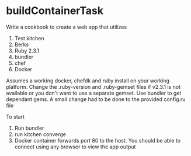 # buildContainerTask

Write a cookbook to create a web app that utilizes 
1) Test kitchen
2) Berks
3) Ruby 2.3.1
4) bundler
5) chef
6) Docker

Assumes a working docker, chefdk and ruby install on your working platform.
Change the .ruby-version and .ruby-gemset files if v2.3.1 is not available or you don't want to use a separate gemset.
Use bundler to get dependant gems. A small change had to be done to the provided config.ru file

To start
1) Run bundler
2) run kitchen converge
3) Docker container forwards port 80 to the host. You should be able to connect using any browser to view the app output


